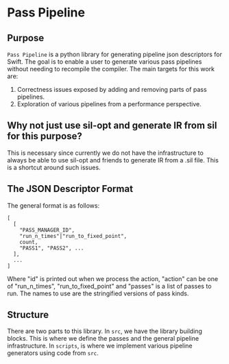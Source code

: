 Pass Pipeline
=============

Purpose
-------

`Pass Pipeline` is a python library for generating pipeline json
descriptors for Swift. The goal is to enable a user to generate various
pass pipelines without needing to recompile the compiler. The main
targets for this work are:

1.  Correctness issues exposed by adding and removing parts of
    pass pipelines.
2.  Exploration of various pipelines from a performance perspective.

Why not just use sil-opt and generate IR from sil for this purpose?
-------------------------------------------------------------------

This is necessary since currently we do not have the infrastructure to
always be able to use sil-opt and friends to generate IR from a .sil
file. This is a shortcut around such issues.

The JSON Descriptor Format
--------------------------

The general format is as follows:

```
[
  [
    "PASS_MANAGER_ID",
    "run_n_times"|"run_to_fixed_point",
    count,
    "PASS1", "PASS2", ...
  ],
  ...
]
```

Where "id" is printed out when we process the action, "action" can be
one of "run\_n\_times", "run\_to\_fixed\_point" and "passes" is a list
of passes to run. The names to use are the stringified versions of pass
kinds.

Structure
---------

There are two parts to this library. In `src`, we have the library
building blocks. This is where we define the passes and the general
pipeline infrastructure. In `scripts`, is where we implement various
pipeline generators using code from `src`.
